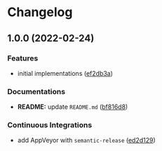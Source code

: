 # Changelog

## 1.0.0 (2022-02-24)


### Features

* initial implementations ([ef2db3a](https://github.com/extra2000/pomerium-podman/commit/ef2db3ac7d3ad7d46c20b6d9f76365d4cbc5bc71))


### Documentations

* **README:** update `README.md` ([bf816d8](https://github.com/extra2000/pomerium-podman/commit/bf816d8f31f64de04c4904fdca30eb8366361d79))


### Continuous Integrations

* add AppVeyor with `semantic-release` ([ed2d129](https://github.com/extra2000/pomerium-podman/commit/ed2d129ff8301de84d4df50a5ea7548de80815df))
